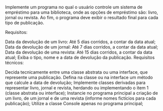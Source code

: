 Implemente um programa no qual o usuário controle um sistema de empréstimo para uma biblioteca, onde as opções de empréstimo são: livro, jornal ou revista. Ao fim, o programa deve exibir o resultado final para cada tipo de publicação.

Requisitos:

Data da devolução de um livro: Até 5 dias corridos, a contar da data atual;
Data da devolução de um jornal: Até 7 dias corridos, a contar da data atual;
Data da devolução de uma revista: Até 15 dias corridos, a contar da data atual;
Exiba o tipo, nome e a data de devolução da publicação.
Requisitos técnicos:

Decida tecnicamente entre uma classe abstrata ou uma interface, que represente uma publicação. Defina na classe ou na interface um método que calcule a data de devolução;
Implemente classes derivadas para representar livro, jornal e revista, herdando ou implementando o item 1 (classe abstrata ou interface);
Instancie no programa principal a criação de um livro, de um jornal e de uma revista (informe nomes fictícios para cada publicação);
Utilize a classe Console apenas no programa principal;
